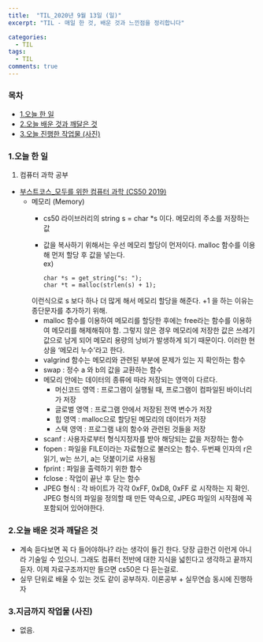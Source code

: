 ```yaml
---
title:  "TIL_2020년 9월 13일 (일)"
excerpt: "TIL - 매일 한 것, 배운 것과 느낀점을 정리합니다"

categories:
  - TIL
tags:
  - TIL
comments: true
---
```



<h3>목차</h3>

- [1.오늘 한 일](#1오늘-한-일)
- [2.오늘 배운 것과 깨달은 것](#2오늘-배운-것과-깨달은-것)
- [3.오늘 진행한 작업물 (사진)](#3오늘-진행한-작업물-사진)
  

### 1.오늘 한 일
    
1. 컴퓨터 과학 공부
  - [부스트코스_모두를 위한 컴퓨터 과학 (CS50 2019)](https://www.edwith.org/boostcourse-cs-050/joinLectures/41307)             
    - 메모리 (Memory)
        - cs50 라이브러리의 string s = char *s 이다. 메모리의 주소를 저장하는 값
        - 값을 복사하기 위해서는 우선 메모리 할당이 먼저이다. malloc 함수를 이용해 먼저 할당 후 값을 넣는다.   
        ex)
   
              char *s = get_string("s: "); 
              char *t = malloc(strlen(s) + 1);    
        
        이런식으로 s 보다 하나 더 많게 해서 메모리 할당을 해준다. +1 을 하는 이유는 종단문자를 추가하기 위해.
        - malloc 함수를 이용하여 메모리를 할당한 후에는 free라는 함수를 이용하여 메모리를 해제해줘야 함.
        그렇지 않은 경우 메모리에 저장한 값은 쓰레기 값으로 남게 되어 메모리 용량의 낭비가 발생하게 되기 때문이다.
        이러한 현상을 ‘메모리 누수’라고 한다.
        - valgrind 함수는 메모리와 관련된 부분에 문제가 있는 지 확인하는 함수
        - swap : 정수 a 와 b의 값을 교환하는 함수
        - 메모리 안에는 데이터의 종류에 따라 저장되는 영역이 다르다.
            - 머신코드 영역 : 프로그램이 실행될 때, 프로그램이 컴파일된 바이너리가 저장
            - 글로벌 영역 : 프로그램 안에서 저장된 전역 변수가 저장
            - 힙 영역 : malloc으로 할당된 메모리의 데이터가 저장
            - 스택 영역 : 프로그램 내의 함수와 관련된 것들을 저장
        - scanf : 사용자로부터 형식지정자를 받아 해당되는 값을 저장하는 함수
        - fopen : 파일을 FILE이라는 자료형으로 불러오는 함수. 두번째 인자의 r은 읽기, w는 쓰기, a는 덧붙이기로 사용됨
        - fprint : 파일을 출력하기 위한 함수
        - fclose : 작업이 끝난 후 닫는 함수 
        - JPEG 형식 : 각 바이트가 각각 0xFF, 0xD8, 0xFF 로 시작하는 지 확인.
        JPEG 형식의 파일을 정의할 때 만든 약속으로, JPEG 파일의 시작점에 꼭 포함되어 있어야한다.
         
### 2.오늘 배운 것과 깨달은 것

- 계속 듣다보면 꼭 다 들어야하나? 라는 생각이 들긴 한다.
당장 급한건 이런게 아니라 기술일 수 있으니. 그래도 컴퓨터 전반에 대한 지식을 넓힌다고 생각하고 끝까지 듣자.
이제 자료구조까지만 들으면 cs50은 다 듣는걸로.
- 실무 단위로 배울 수 있는 것도 같이 공부하자. 이론공부 + 실무연습 동시에 진행하자

### 3.지금까지 작업물 (사진)

- 없음.